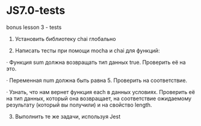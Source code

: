 # JS7.0-tests
bonus lesson 3 - tests

1) Установить библиотеку chai глобально

2) Написать тесты при помощи mocha и chai для функций:

·       Функция sum должна возвращать тип данных true. Проверить её на это.

·       Переменная num должна быть равна 5. Проверить на соответствие.

·       Узнать, что нам вернет функция each в данных условиях. Проверить её на тип данных, который она возвращает, на соответствие ожидаемому результату (который вы получили) и на свойство length.

3) Выполнить те же задачи, используя Jest